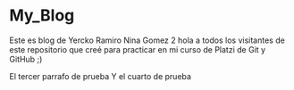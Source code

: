 # My_Blog
Este es blog de Yercko Ramiro Nina Gomez 2
hola a todos los visitantes de este repositorio que creé para practicar en mi curso de Platzi de Git y GitHub 
;)

El tercer parrafo de prueba
Y el cuarto de prueba